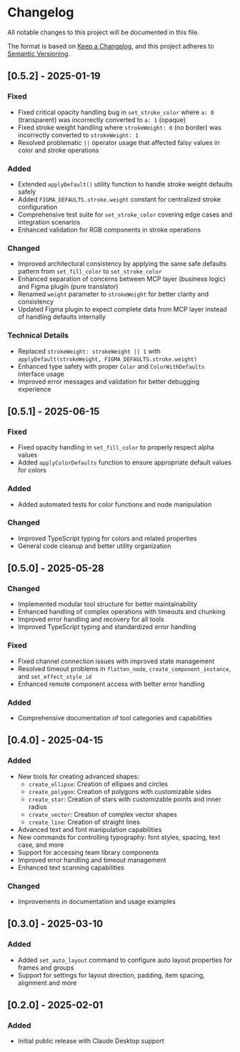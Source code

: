 # Changelog

All notable changes to this project will be documented in this file.

The format is based on [Keep a Changelog](https://keepachangelog.com/en/1.1.0/),
and this project adheres to [Semantic Versioning](https://semver.org/spec/v2.0.0.html).

## [0.5.2] - 2025-01-19

### Fixed
- Fixed critical opacity handling bug in `set_stroke_color` where `a: 0` (transparent) was incorrectly converted to `a: 1` (opaque)
- Fixed stroke weight handling where `strokeWeight: 0` (no border) was incorrectly converted to `strokeWeight: 1`
- Resolved problematic `||` operator usage that affected falsy values in color and stroke operations

### Added
- Extended `applyDefault()` utility function to handle stroke weight defaults safely
- Added `FIGMA_DEFAULTS.stroke.weight` constant for centralized stroke configuration
- Comprehensive test suite for `set_stroke_color` covering edge cases and integration scenarios
- Enhanced validation for RGB components in stroke operations

### Changed
- Improved architectural consistency by applying the same safe defaults pattern from `set_fill_color` to `set_stroke_color`
- Enhanced separation of concerns between MCP layer (business logic) and Figma plugin (pure translator)
- Renamed `weight` parameter to `strokeWeight` for better clarity and consistency
- Updated Figma plugin to expect complete data from MCP layer instead of handling defaults internally

### Technical Details
- Replaced `strokeWeight: strokeWeight || 1` with `applyDefault(strokeWeight, FIGMA_DEFAULTS.stroke.weight)`
- Enhanced type safety with proper `Color` and `ColorWithDefaults` interface usage
- Improved error messages and validation for better debugging experience

## [0.5.1] - 2025-06-15

### Fixed
- Fixed opacity handling in `set_fill_color` to properly respect alpha values
- Added `applyColorDefaults` function to ensure appropriate default values for colors

### Added
- Added automated tests for color functions and node manipulation

### Changed
- Improved TypeScript typing for colors and related properties
- General code cleanup and better utility organization

## [0.5.0] - 2025-05-28

### Changed
- Implemented modular tool structure for better maintainability
- Enhanced handling of complex operations with timeouts and chunking
- Improved error handling and recovery for all tools
- Improved TypeScript typing and standardized error handling

### Fixed
- Fixed channel connection issues with improved state management
- Resolved timeout problems in `flatten_node`, `create_component_instance`, and `set_effect_style_id`
- Enhanced remote component access with better error handling

### Added
- Comprehensive documentation of tool categories and capabilities

## [0.4.0] - 2025-04-15

### Added
- New tools for creating advanced shapes:
  - `create_ellipse`: Creation of ellipses and circles
  - `create_polygon`: Creation of polygons with customizable sides
  - `create_star`: Creation of stars with customizable points and inner radius
  - `create_vector`: Creation of complex vector shapes
  - `create_line`: Creation of straight lines
- Advanced text and font manipulation capabilities
- New commands for controlling typography: font styles, spacing, text case, and more
- Support for accessing team library components
- Improved error handling and timeout management
- Enhanced text scanning capabilities

### Changed
- Improvements in documentation and usage examples

## [0.3.0] - 2025-03-10

### Added
- Added `set_auto_layout` command to configure auto layout properties for frames and groups
- Support for settings for layout direction, padding, item spacing, alignment and more

## [0.2.0] - 2025-02-01

### Added
- Initial public release with Claude Desktop support
